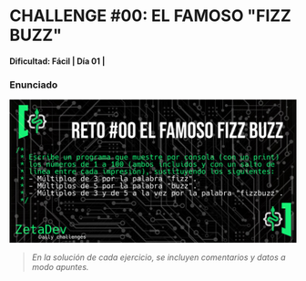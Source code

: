 # CHALLENGE #00: EL FAMOSO "FIZZ BUZZ"
#### **Dificultad: Fácil | Día 01 |**

### Enunciado
![Enunciado](https://github.com/ZetaRed92/DailyChallenge-with-MoureDev/blob/main/Images/Challenge00.jpg)



> *En la solución de cada ejercicio, se incluyen comentarios y datos a modo apuntes.*
